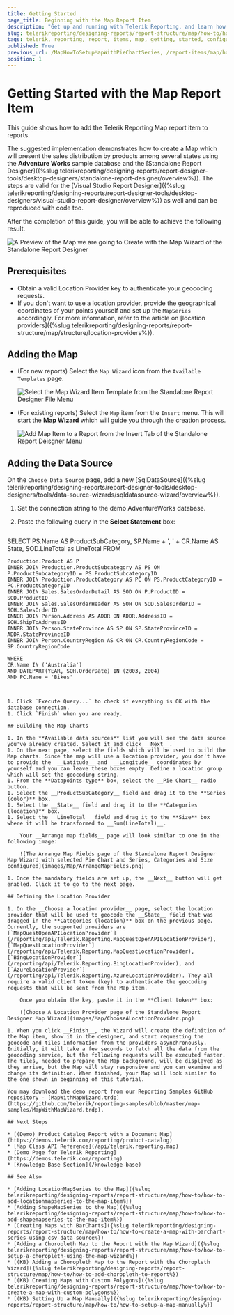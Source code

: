 ```yaml
---
title: Getting Started
page_title: Beginning with the Map Report Item
description: "Get up and running with Telerik Reporting, and learn how to create and configure the Map report item in reports."
slug: telerikreporting/designing-reports/report-structure/map/how-to/how-to-setup-a-map-using-the-map-wizard
tags: telerik, reporting, report, items, map, getting, started, configure
published: True
previous_url: /MapHowToSetupMapWithPieChartSeries, /report-items/map/how-to/how-to-setup-a-map-using-the-map-wizard, /knowledge-base/map-set-up-with-the-map-wizard, /mapconnectingtodata, /maphowtoaddseriestothemapitem
position: 1
---
```


# Getting Started with the Map Report Item

This guide shows how to add the Telerik Reporting Map report item to reports.

The suggested implementation demonstrates how to create a Map which will present the sales distribution by products among several states using the __Adventure Works__ sample database and the [Standalone Report Designer]({%slug telerikreporting/designing-reports/report-designer-tools/desktop-designers/standalone-report-designer/overview%}). The steps are valid for the [Visual Studio Report Designer]({%slug telerikreporting/designing-reports/report-designer-tools/desktop-designers/visual-studio-report-designer/overview%}) as well and can be reproduced with code too.

After the completion of this guide, you will be able to achieve the following result.

![A Preview of the Map we are going to Create with the Map Wizard of the Standalone Report Designer](images/Map/MapWithWizardPreview.png)

## Prerequisites 

* Obtain a valid Location Provider key to authenticate your geocoding requests.
* If you don't want to use a location provider, provide the geographical coordinates of your points yourself and set up the `MapSeries` accordingly. For more information, refer to the article on [location providers]({%slug telerikreporting/designing-reports/report-structure/map/structure/location-providers%}).

## Adding the Map

+ (For new reports) Select the `Map Wizard` icon from the `Available Templates` page.

	![Select the Map Wizard Item Template from the Standalone Report Designer File Menu](images/Map/ItemTemplate_MapWizard.png)

+ (For existing reports) Select the `Map` item from the `Insert` menu. This will start the __Map Wizard__ which will guide you through the creation process.

	![Add Map Item to a Report from the Insert Tab of the Standalone Report Deisgner Menu](images/Map/InsertMenu_SelectMap.png)

## Adding the Data Source

On the `Choose Data Source` page, add a new [SqlDataSource]({%slug telerikreporting/designing-reports/report-designer-tools/desktop-designers/tools/data-source-wizards/sqldatasource-wizard/overview%}).

1. Set the connection string to the demo AdventureWorks database.
1. Paste the following query in the **Select Statement** box:

	````SQL
SELECT
	PS.Name AS ProductSubCategory,
	SP.Name + ', ' + CR.Name AS State,
	SOD.LineTotal as LineTotal
	FROM

	Production.Product AS P
	INNER JOIN Production.ProductSubcategory AS PS ON P.ProductSubcategoryID = PS.ProductSubcategoryID
	INNER JOIN Production.ProductCategory AS PC ON PS.ProductCategoryID = PC.ProductCategoryID
	INNER JOIN Sales.SalesOrderDetail AS SOD ON P.ProductID = SOD.ProductID
	INNER JOIN Sales.SalesOrderHeader AS SOH ON SOD.SalesOrderID = SOH.SalesOrderID
	INNER JOIN Person.Address AS ADDR ON ADDR.AddressID = SOH.ShipToAddressID
	INNER JOIN Person.StateProvince AS SP ON SP.StateProvinceID = ADDR.StateProvinceID
	INNER JOIN Person.CountryRegion AS CR ON CR.CountryRegionCode = SP.CountryRegionCode

	WHERE
	CR.Name IN ('Australia')
	AND DATEPART(YEAR, SOH.OrderDate) IN (2003, 2004)
	AND PC.Name = 'Bikes'
````


1. Click `Execute Query...` to check if everything is OK with the database connection.
1. Click `Finish` when you are ready.

## Building the Map Charts

1. In the **Available data sources** list you will see the data source you've already created. Select it and click __Next__.
1. On the next page, select the fields which will be used to build the Map charts. Since the map will use a location provider, you don't have to provide the  __Latitude__ and  __Longitude__ coordinates by yourself and you can leave these boxes empty. Define a location group which will set the geocoding string.
1. From the **Datapoints type** box, select the __Pie Chart__ radio button.
1. Select the __ProductSubCategory__ field and drag it to the **Series (color)** box.
1. Select the __State__ field and drag it to the **Categories (location)** box.
1. Select the __LineTotal__ field and drag it to the **Size** box where it will be transformed to __Sum(LineTotal)__.

	Your __Arrange map fields__ page will look similar to one in the following image:

	![The Arrange Map Fields page of the Standalone Report Designer Map Wizard with selected Pie Chart and Series, Categories and Size configured](images/Map/ArrangeMapFields.png)

1. Once the mandatory fields are set up, the __Next__ button will get enabled. Click it to go to the next page.

## Defining the Location Provider

1. On the __Choose a location provider__ page, select the location provider that will be used to geocode the __State__ field that was dragged in the **Categories (location)** box on the previous page. Currently, the supported providers are [`MapQuestOpenAPILocationProvider`](/reporting/api/Telerik.Reporting.MapQuestOpenAPILocationProvider), [`MapQuestLocationProvider`](/reporting/api/Telerik.Reporting.MapQuestLocationProvider), [`BingLocationProvider`](/reporting/api/Telerik.Reporting.BingLocationProvider), and [`AzureLocationProvider`](/reporting/api/Telerik.Reporting.AzureLocationProvider). They all require a valid client token (key) to authenticate the geocoding requests that will be sent from the Map item.

	Once you obtain the key, paste it in the **Client token** box:

	![Choose A Location Provider page of the Standalone Report Designer Map Wizard](images/Map/ChooseALocationProvider.png)

1. When you click __Finish__, the Wizard will create the definition of the Map item, show it in the designer, and start requesting the geocode and tiles information from the providers asynchronously. Initially, it will take a few seconds to fetch all the data from the geocoding service, but the following requests will be executed faster. The tiles, needed to prepare the Map background, will be displayed as they arrive, but the Map will stay responsive and you can examine and change its definition. When finished, your Map will look similar to the one shown in beginning of this tutorial.

You may download the demo report from our Reporting Samples GitHub repository - [MapWithMapWizard.trdp](https://github.com/telerik/reporting-samples/blob/master/map-samples/MapWithMapWizard.trdp).

## Next Steps

* [(Demo) Product Catalog Report with a Document Map](https://demos.telerik.com/reporting/product-catalog)
* [Map Class API Reference](/api/telerik.reporting.map)
* [Demo Page for Telerik Reporting](https://demos.telerik.com/reporting)
* [Knowledge Base Section](/knowledge-base)

## See Also

* [Adding LocationMapSeries to the Map]({%slug telerikreporting/designing-reports/report-structure/map/how-to/how-to-add-locationmapseries-to-the-map-item%})
* [Adding ShapeMapSeries to the Map]({%slug telerikreporting/designing-reports/report-structure/map/how-to/how-to-add-shapemapseries-to-the-map-item%})
* [Creating Maps with BarCharts]({%slug telerikreporting/designing-reports/report-structure/map/how-to/how-to-create-a-map-with-barchart-series-using-csv-data-source%})
* [Adding a Choropleth Map to the Report with the Map Wizard]({%slug telerikreporting/designing-reports/report-structure/map/how-to/how-to-setup-a-choropleth-using-the-map-wizard%})
* [(KB) Adding a Choropleth Map to the Report with the Choropleth Wizard]({%slug telerikreporting/designing-reports/report-structure/map/how-to/how-to-add-choropleth-to-report%})
* [(KB) Creating Maps with Custom Polygons]({%slug telerikreporting/designing-reports/report-structure/map/how-to/how-to-create-a-map-with-custom-polygons%})
* [(KB) Setting Up a Map Manually]({%slug telerikreporting/designing-reports/report-structure/map/how-to/how-to-setup-a-map-manually%})
